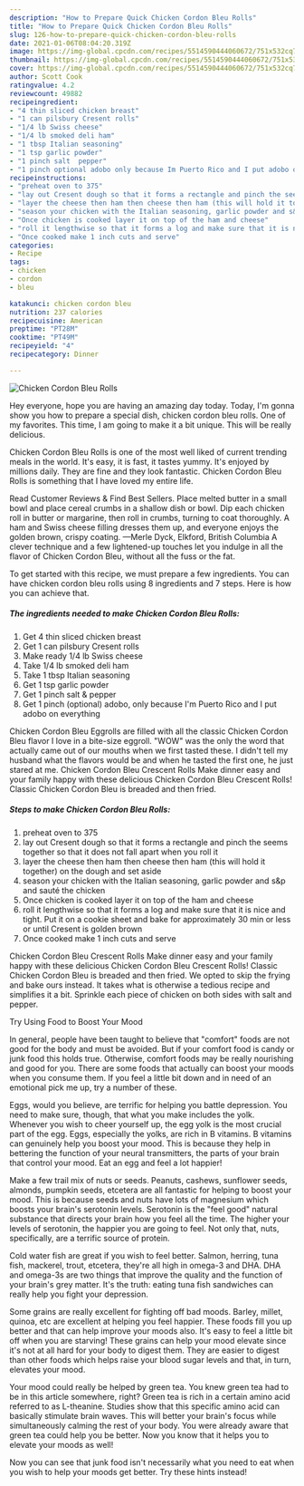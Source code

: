 ```yaml
---
description: "How to Prepare Quick Chicken Cordon Bleu Rolls"
title: "How to Prepare Quick Chicken Cordon Bleu Rolls"
slug: 126-how-to-prepare-quick-chicken-cordon-bleu-rolls
date: 2021-01-06T08:04:20.319Z
image: https://img-global.cpcdn.com/recipes/5514590444060672/751x532cq70/chicken-cordon-bleu-rolls-recipe-main-photo.jpg
thumbnail: https://img-global.cpcdn.com/recipes/5514590444060672/751x532cq70/chicken-cordon-bleu-rolls-recipe-main-photo.jpg
cover: https://img-global.cpcdn.com/recipes/5514590444060672/751x532cq70/chicken-cordon-bleu-rolls-recipe-main-photo.jpg
author: Scott Cook
ratingvalue: 4.2
reviewcount: 49882
recipeingredient:
- "4 thin sliced chicken breast"
- "1 can pilsbury Cresent rolls"
- "1/4 lb Swiss cheese"
- "1/4 lb smoked deli ham"
- "1 tbsp Italian seasoning"
- "1 tsp garlic powder"
- "1 pinch salt  pepper"
- "1 pinch optional adobo only because Im Puerto Rico and I put adobo on everything"
recipeinstructions:
- "preheat oven to 375"
- "lay out Cresent dough so that it forms a rectangle and pinch the seems together so that it does not fall apart when you roll it"
- "layer the cheese then ham then cheese then ham (this will hold it together) on the dough and set aside"
- "season your chicken with the Italian seasoning, garlic powder and s&amp;p and sauté the chicken"
- "Once chicken is cooked layer it on top of the ham and cheese"
- "roll it lengthwise so that it forms a log and make sure that it is nice and tight. Put it on a cookie sheet and bake for approximately 30 min or less or until Cresent  is golden brown"
- "Once cooked make 1 inch cuts and serve"
categories:
- Recipe
tags:
- chicken
- cordon
- bleu

katakunci: chicken cordon bleu 
nutrition: 237 calories
recipecuisine: American
preptime: "PT28M"
cooktime: "PT49M"
recipeyield: "4"
recipecategory: Dinner

---
```



![Chicken Cordon Bleu Rolls](https://img-global.cpcdn.com/recipes/5514590444060672/751x532cq70/chicken-cordon-bleu-rolls-recipe-main-photo.jpg)

Hey everyone, hope you are having an amazing day today. Today, I'm gonna show you how to prepare a special dish, chicken cordon bleu rolls. One of my favorites. This time, I am going to make it a bit unique. This will be really delicious.

Chicken Cordon Bleu Rolls is one of the most well liked of current trending meals in the world. It's easy, it is fast, it tastes yummy. It's enjoyed by millions daily. They are fine and they look fantastic. Chicken Cordon Bleu Rolls is something that I have loved my entire life.

Read Customer Reviews &amp; Find Best Sellers. Place melted butter in a small bowl and place cereal crumbs in a shallow dish or bowl. Dip each chicken roll in butter or margarine, then roll in crumbs, turning to coat thoroughly. A ham and Swiss cheese filling dresses them up, and everyone enjoys the golden brown, crispy coating. —Merle Dyck, Elkford, British Columbia A clever technique and a few lightened-up touches let you indulge in all the flavor of Chicken Cordon Bleu, without all the fuss or the fat.


To get started with this recipe, we must prepare a few ingredients. You can have chicken cordon bleu rolls using 8 ingredients and 7 steps. Here is how you can achieve that.

<!--inarticleads1-->

##### The ingredients needed to make Chicken Cordon Bleu Rolls:

1. Get 4 thin sliced chicken breast
1. Get 1 can pilsbury Cresent rolls
1. Make ready 1/4 lb Swiss cheese
1. Take 1/4 lb smoked deli ham
1. Take 1 tbsp Italian seasoning
1. Get 1 tsp garlic powder
1. Get 1 pinch salt &amp; pepper
1. Get 1 pinch (optional) adobo, only because I&#39;m Puerto Rico and I put adobo on everything


Chicken Cordon Bleu Eggrolls are filled with all the classic Chicken Cordon Bleu flavor I love in a bite-size eggroll. &#34;WOW&#34; was the only the word that actually came out of our mouths when we first tasted these. I didn&#39;t tell my husband what the flavors would be and when he tasted the first one, he just stared at me. Chicken Cordon Bleu Crescent Rolls Make dinner easy and your family happy with these delicious Chicken Cordon Bleu Crescent Rolls! Classic Chicken Cordon Bleu is breaded and then fried. 

<!--inarticleads2-->

##### Steps to make Chicken Cordon Bleu Rolls:

1. preheat oven to 375
1. lay out Cresent dough so that it forms a rectangle and pinch the seems together so that it does not fall apart when you roll it
1. layer the cheese then ham then cheese then ham (this will hold it together) on the dough and set aside
1. season your chicken with the Italian seasoning, garlic powder and s&amp;p and sauté the chicken
1. Once chicken is cooked layer it on top of the ham and cheese
1. roll it lengthwise so that it forms a log and make sure that it is nice and tight. Put it on a cookie sheet and bake for approximately 30 min or less or until Cresent  is golden brown
1. Once cooked make 1 inch cuts and serve


Chicken Cordon Bleu Crescent Rolls Make dinner easy and your family happy with these delicious Chicken Cordon Bleu Crescent Rolls! Classic Chicken Cordon Bleu is breaded and then fried. We opted to skip the frying and bake ours instead. It takes what is otherwise a tedious recipe and simplifies it a bit. Sprinkle each piece of chicken on both sides with salt and pepper. 

Try Using Food to Boost Your Mood


In general, people have been taught to believe that "comfort" foods are not good for the body and must be avoided. But if your comfort food is candy or junk food this holds true. Otherwise, comfort foods may be really nourishing and good for you. There are some foods that actually can boost your moods when you consume them. If you feel a little bit down and in need of an emotional pick me up, try a number of these.

Eggs, would you believe, are terrific for helping you battle depression. You need to make sure, though, that what you make includes the yolk. Whenever you wish to cheer yourself up, the egg yolk is the most crucial part of the egg. Eggs, especially the yolks, are rich in B vitamins. B vitamins can genuinely help you boost your mood. This is because they help in bettering the function of your neural transmitters, the parts of your brain that control your mood. Eat an egg and feel a lot happier!

Make a few trail mix of nuts or seeds. Peanuts, cashews, sunflower seeds, almonds, pumpkin seeds, etcetera are all fantastic for helping to boost your mood. This is because seeds and nuts have lots of magnesium which boosts your brain's serotonin levels. Serotonin is the "feel good" natural substance that directs your brain how you feel all the time. The higher your levels of serotonin, the happier you are going to feel. Not only that, nuts, specifically, are a terrific source of protein.

Cold water fish are great if you wish to feel better. Salmon, herring, tuna fish, mackerel, trout, etcetera, they're all high in omega-3 and DHA. DHA and omega-3s are two things that improve the quality and the function of your brain's grey matter. It's the truth: eating tuna fish sandwiches can really help you fight your depression. 

Some grains are really excellent for fighting off bad moods. Barley, millet, quinoa, etc are excellent at helping you feel happier. These foods fill you up better and that can help improve your moods also. It's easy to feel a little bit off when you are starving! These grains can help your mood elevate since it's not at all hard for your body to digest them. They are easier to digest than other foods which helps raise your blood sugar levels and that, in turn, elevates your mood.

Your mood could really be helped by green tea. You knew green tea had to be in this article somewhere, right? Green tea is rich in a certain amino acid referred to as L-theanine. Studies show that this specific amino acid can basically stimulate brain waves. This will better your brain's focus while simultaneously calming the rest of your body. You were already aware that green tea could help you be better. Now you know that it helps you to elevate your moods as well!

Now you can see that junk food isn't necessarily what you need to eat when you wish to help your moods get better. Try  these hints  instead!

